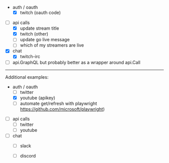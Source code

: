 

- auth / oauth
    - [x] twitch  (oauth code)
- [ ] api calls
    - [x] update stream title 
    - [x] twitch (other)
    - [ ] update go live message
    - [ ] which of my streamers are live
- [x] chat
    - [x] twitch-irc 

- [ ] api.GraphQL but probably better as a wrapper around api.Call

--- 

Additional examples:
- auth / oauth
    - [ ] twitter
    - [x] youtube (apikey)
    - [ ] automate get/refresh with playwright https://github.com/microsoft/playwright)
- [ ] api calls
    - [ ] twitter
    - [ ] youtube
- [ ] chat
    - [ ] slack
    - [ ] discord

